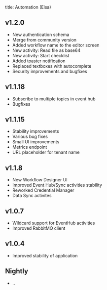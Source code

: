 title: Automation (Elsa)

## v1.2.0
- New authentication schema
- Merge from community version
- Added workflow name to the editor screen
- New activity: Read file as base64
- New activity: Start checklist
- Added toaster notification
- Replaced textboxes with autocomplete
- Security improvements and bugfixes

## v1.1.18
- Subscribe to multiple topics in event hub
- Bugfixes

## v1.1.15
- Stability improvements
- Various bug fixes
- Small UI improvements
- Metrics endpoint
- URL placeholder for tenant name

## v1.1.8

- New Workflow Designer UI
- Improved Event Hub/Sync activities stability
- Reworked Credential Manager
- Data Sync activites

## v1.0.7

- Wildcard support for EventHub activities
- Improved RabbitMQ client

## v1.0.4

- Improved stability of application

## Nightly

- ..
